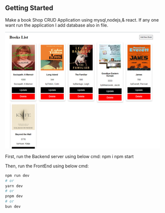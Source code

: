
## Getting Started

Make a book Shop CRUD Application using mysql,nodejs,& react. If any one want run the application I add database also in file.

![alt text](screenshot.png)
 

First, run the Backend  server using below cmd:
npm i
npm start


Then, run the FrontEnd using below cmd:
```bash
npm run dev
# or
yarn dev
# or
pnpm dev
# or
bun dev
```

